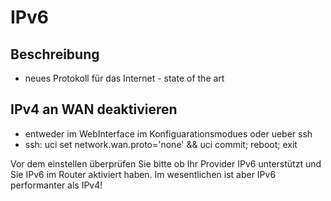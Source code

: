 # IPv6
## Beschreibung
- neues Protokoll für das Internet - state of the art

## IPv4 an WAN deaktivieren
- entweder im WebInterface im Konfiguarationsmodues oder ueber ssh
- ssh: uci set network.wan.proto='none' && uci commit; reboot; exit

Vor dem einstellen überprüfen Sie bitte ob Ihr Provider IPv6 unterstützt und Sie IPv6 im Router aktiviert haben. Im wesentlichen ist aber IPv6 performanter als IPv4!

